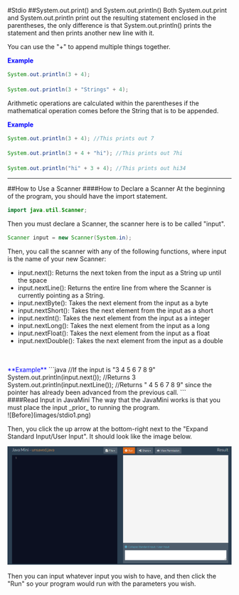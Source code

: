 #Stdio
##System.out.print() and System.out.println()
Both System.out.print and System.out.println print out the resulting statement enclosed in the parentheses, the only difference is that System.out.println() prints the statement and then prints another new line with it.  

You can use the "+" to append multiple things together.  

<span style="color:blue">**Example**</span>    
```java
System.out.println(3 + 4); 

System.out.println(3 + "Strings" + 4);
```

Arithmetic operations are calculated within the parentheses if the mathematical operation comes before the String that is to be appended.  

<span style="color:blue">**Example**</span>    
```java
System.out.println(3 + 4); //This prints out 7

System.out.println(3 + 4 + "hi"); //This prints out 7hi

System.out.println("hi" + 3 + 4); //This prints out hi34
```

---
##How to Use a Scanner 
####How to Declare a Scanner
At the beginning of the program, you should have the import statement.
```java
import java.util.Scanner;
```

Then you must declare a Scanner, the scanner here is to be called "input".
```java
Scanner input = new Scanner(System.in);
```

Then, you call the scanner with any of the following functions, where input is the name of your new Scanner: 

* input.next(): Returns the next token from the input as a String up until the space
* input.nextLine(): Returns the entire line from where the Scanner is currently pointing as a String.
* input.nextByte(): Takes the next element from the input as a byte
* input.nextShort(): Takes the next element from the input as a short
* input.nextInt(): Takes the next element from the input as a integer
* input.nextLong(): Takes the next element from the input as a long
* input.nextFloat(): Takes the next element from the input as a float
* input.nextDouble(): Takes the next element from the input as a double  
<br>
<br>
<span style="color:blue">**Example**</span>    
```java
//If the input is "3 4 5 6 7 8 9"
System.out.println(input.next()); //Returns 3
System.out.println(input.nextLine()); 
//Returns " 4 5 6 7 8 9" since the pointer has already been advanced from the previous call.
```

<br/>
####Read Input in JavaMini
The way that the JavaMini works is that you must place the input _prior_ to running the program.   
<br>
![Before](images/stdio1.png)

Then, you click the up arrow at the bottom-right next to the "Expand Standard Input/User Input". It should look like the image below. 

![Before](images/stdio2.png)

Then you can input whatever input you wish to have, and then click the "Run" so your program would run with the parameters you wish. 
